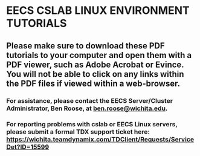 # EECS CSLAB LINUX ENVIRONMENT TUTORIALS

## Please make sure to download these PDF tutorials to your computer and open them with a PDF viewer, such as Adobe Acrobat or Evince. You will not be able to click on any links within the PDF files if viewed within a web-browser.

### For assistance, please contact the EECS Server/Cluster Administrator, Ben Roose, at ben.roose@wichita.edu.
### For reporting problems with cslab or EECS Linux servers, please submit a formal TDX support ticket here:  https://wichita.teamdynamix.com/TDClient/Requests/ServiceDet?ID=15599
